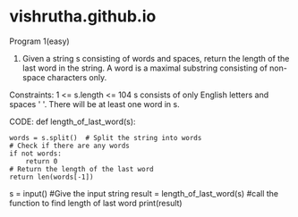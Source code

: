 # vishrutha.github.io
Program 1(easy)
1. Given a string s consisting of words and spaces, return the length of the last word in the string.
A word is a maximal 
substring consisting of non-space characters only.

Constraints:
1 <= s.length <= 104
s consists of only English letters and spaces ' '.
There will be at least one word in s.


CODE:
def length_of_last_word(s): 
                       
    words = s.split()  # Split the string into words
    # Check if there are any words
    if not words:
        return 0
    # Return the length of the last word
    return len(words[-1])

s = input()     #Give the input string
result = length_of_last_word(s)   #call the function to find length of last word
print(result)    
